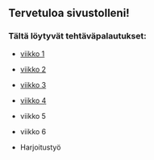 ## Tervetuloa sivustolleni!
### Tältä löytyvät tehtäväpalautukset:
* [viikko 1](tehtavat/vko1.html)

* [viikko 2](tehtavat/vko2.md)

* [viikko 3](tehtavat/vko3/index.html)

* [viikko 4](tehtavat/vko4/index.html)

* viikko 5

* viikko 6

* Harjoitustyö
